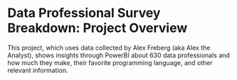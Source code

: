 # Data Professional Survey Breakdown: Project Overview
This project, which uses data collected by Alex Freberg (aka Alex the Analyst), shows insights through PowerBI about 630 data professionals and how much they make, their favorite programming language, and other relevant information.
